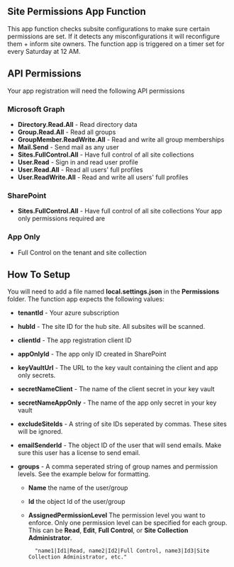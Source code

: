##  Site Permissions App Function
This app function checks subsite configurations to make sure certain permissions are set. If it detects any misconfigurations it will reconfigure them + inform site owners. The function app is triggered on a timer set for every Saturday at 12 AM.
##  API Permissions
Your app registration will need the following API permissions
### Microsoft Graph
- **Directory.Read.All** - Read directory data
- **Group.Read.All** - Read all groups
- **GroupMember.ReadWrite.All** - Read and write all group memberships
- **Mail.Send** - Send mail as any user
- **Sites.FullControl.All** - Have full control of all site collections
- **User.Read** - Sign in and read user profile
- **User.Read.All** - Read all users' full profiles
- **User.ReadWrite.All** - Read and write all users' full profiles
### SharePoint
- **Sites.FullControl.All** - Have full control of all site collections
Your app only permissions required are
### App Only
- Full Control on the tenant and site collection
## How To Setup
You will need to add a file named **local.settings.json** in the **Permissions** folder.  The function app expects the following values:
- **tenantId** - Your azure subscription
- **hubId** - The site ID for the hub site. All subsites will be scanned.
- **clientId** - The app registration client ID
- **appOnlyId** - The app only ID created in SharePoint
- **keyVaultUrl** - The URL to the key vault containing the client and app only secrets.
- **secretNameClient** - The name of the client secret in your key vault
- **secretNameAppOnly** - The name of the app only secret in your key vault
- **excludeSiteIds** - A string of site IDs seperated by commas. These sites will be ignored.
- **emailSenderId** - The object ID of the user that will send emails. Make sure this user has a license to send email.
- **groups** - A comma seperated string of group names and permission levels. See the example below for formatting. 

	- **Name** the name of the user/group

	- **Id** the object Id of the user/group

	- **AssignedPermissionLevel** The permission level you want to enforce. Only one permission level can be specified for each group. This can be **Read**, **Edit**, **Full Control**, or **Site Collection Administrator**.

			"name1|Id1|Read, name2|Id2|Full Control, name3|Id3|Site Collection Administrator, etc."
